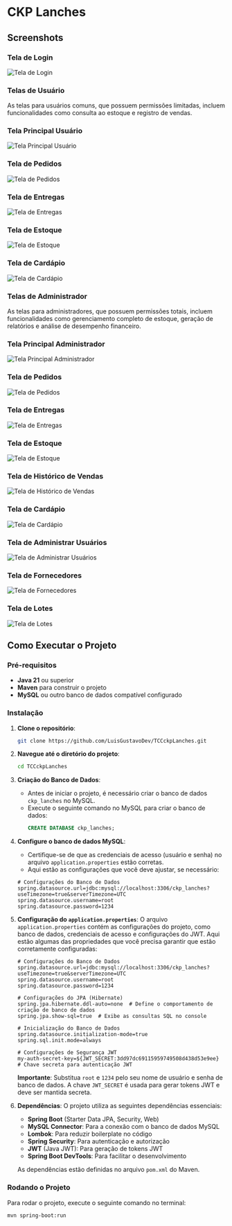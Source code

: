 # CKP Lanches

## Screenshots

### Tela de Login
![Tela de Login](https://github.com/LuisGustavoDev/TCCckpLanches/blob/main/screenshots/img1.PNG?raw=true)


### **Telas de Usuário**
As telas para usuários comuns, que possuem permissões limitadas, incluem funcionalidades como consulta ao estoque e registro de vendas.

### Tela Principal Usuário
![Tela Principal Usuário](./screenshots/user/img2.jpg)

### Tela de Pedidos
![Tela de Pedidos](./screenshots/user/img3.png)

### Tela de Entregas
![Tela de Entregas](./screenshots/user/img4.png)

### Tela de Estoque
![Tela de Estoque](./screenshots/user/img5.jpg)

### Tela de Cardápio
![Tela de Cardápio](./screenshots/user/img6.png)

### **Telas de Administrador**
As telas para administradores, que possuem permissões totais, incluem funcionalidades como gerenciamento completo de estoque, geração de relatórios e análise de desempenho financeiro.

### Tela Principal Administrador
![Tela Principal Administrador](./screenshots/admin/img7.jpg)

### Tela de Pedidos
![Tela de Pedidos](./screenshots/admin/img8.png)

### Tela de Entregas
![Tela de Entregas](./screenshots/admin/img9.jpg)

### Tela de Estoque
![Tela de Estoque](./screenshots/admin/img10.png)

### Tela de Histórico de Vendas
![Tela de Histórico de Vendas](./screenshots/admin/img11.png)

### Tela de Cardápio
![Tela de Cardápio](./screenshots/admin/img12.png)

### Tela de Administrar Usuários
![Tela de Administrar Usuários](./screenshots/admin/img13.png)

### Tela de Fornecedores
![Tela de Fornecedores](./screenshots/admin/img14.png)

### Tela de Lotes
![Tela de Lotes](./screenshots/admin/img15.png)

## Como Executar o Projeto

### Pré-requisitos
- **Java 21** ou superior
- **Maven** para construir o projeto
- **MySQL** ou outro banco de dados compatível configurado

### Instalação

1. **Clone o repositório**:
    ```bash
    git clone https://github.com/LuisGustavoDev/TCCckpLanches.git
    ```

2. **Navegue até o diretório do projeto**:
    ```bash
    cd TCCckpLanches
    ```

3. **Criação do Banco de Dados**:
    - Antes de iniciar o projeto, é necessário criar o banco de dados `ckp_lanches` no MySQL.
    - Execute o seguinte comando no MySQL para criar o banco de dados:
      ```sql
      CREATE DATABASE ckp_lanches;
      ```

4. **Configure o banco de dados MySQL**:
    - Certifique-se de que as credenciais de acesso (usuário e senha) no arquivo `application.properties` estão corretas.
    - Aqui estão as configurações que você deve ajustar, se necessário:

    ```properties
    # Configurações do Banco de Dados
    spring.datasource.url=jdbc:mysql://localhost:3306/ckp_lanches?useTimezone=true&serverTimezone=UTC
    spring.datasource.username=root
    spring.datasource.password=1234
    ```

5. **Configuração do `application.properties`**:
    O arquivo `application.properties` contém as configurações do projeto, como banco de dados, credenciais de acesso e configurações do JWT. Aqui estão algumas das propriedades que você precisa garantir que estão corretamente configuradas:

    ```properties
    # Configurações do Banco de Dados
    spring.datasource.url=jdbc:mysql://localhost:3306/ckp_lanches?useTimezone=true&serverTimezone=UTC
    spring.datasource.username=root
    spring.datasource.password=1234

    # Configurações do JPA (Hibernate)
    spring.jpa.hibernate.ddl-auto=none  # Define o comportamento de criação de banco de dados
    spring.jpa.show-sql=true  # Exibe as consultas SQL no console

    # Inicialização do Banco de Dados
    spring.datasource.initialization-mode=true
    spring.sql.init.mode=always

    # Configurações de Segurança JWT
    my-auth-secret-key=${JWT_SECRET:3dd97dc69115959749508d438d53e9ee}  # Chave secreta para autenticação JWT
    ```

    **Importante**: Substitua `root` e `1234` pelo seu nome de usuário e senha de banco de dados. A chave `JWT_SECRET` é usada para gerar tokens JWT e deve ser mantida secreta.

6. **Dependências**:
    O projeto utiliza as seguintes dependências essenciais:

    - **Spring Boot** (Starter Data JPA, Security, Web)
    - **MySQL Connector**: Para a conexão com o banco de dados MySQL
    - **Lombok**: Para reduzir boilerplate no código
    - **Spring Security**: Para autenticação e autorização
    - **JWT** (Java JWT): Para geração de tokens JWT
    - **Spring Boot DevTools**: Para facilitar o desenvolvimento

    As dependências estão definidas no arquivo `pom.xml` do Maven.

### Rodando o Projeto

Para rodar o projeto, execute o seguinte comando no terminal:

```bash
mvn spring-boot:run
```